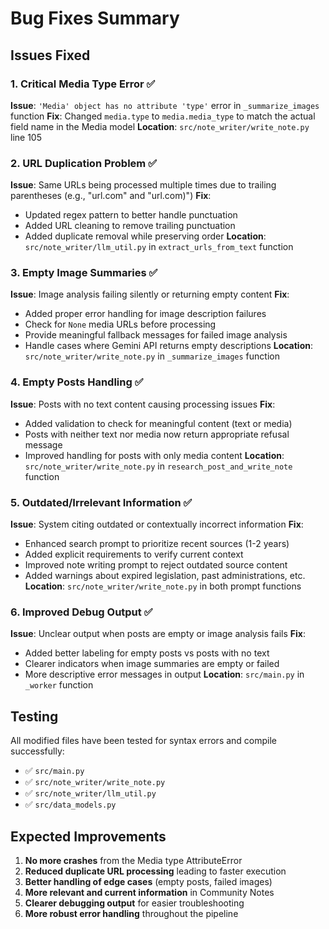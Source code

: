 # Bug Fixes Summary

## Issues Fixed

### 1. **Critical Media Type Error** ✅
**Issue**: `'Media' object has no attribute 'type'` error in `_summarize_images` function
**Fix**: Changed `media.type` to `media.media_type` to match the actual field name in the Media model
**Location**: `src/note_writer/write_note.py` line 105

### 2. **URL Duplication Problem** ✅
**Issue**: Same URLs being processed multiple times due to trailing parentheses (e.g., "url.com" and "url.com)")
**Fix**: 
- Updated regex pattern to better handle punctuation
- Added URL cleaning to remove trailing punctuation 
- Added duplicate removal while preserving order
**Location**: `src/note_writer/llm_util.py` in `extract_urls_from_text` function

### 3. **Empty Image Summaries** ✅
**Issue**: Image analysis failing silently or returning empty content
**Fix**:
- Added proper error handling for image description failures
- Check for `None` media URLs before processing
- Provide meaningful fallback messages for failed image analysis
- Handle cases where Gemini API returns empty descriptions
**Location**: `src/note_writer/write_note.py` in `_summarize_images` function

### 4. **Empty Posts Handling** ✅
**Issue**: Posts with no text content causing processing issues
**Fix**:
- Added validation to check for meaningful content (text or media)
- Posts with neither text nor media now return appropriate refusal message
- Improved handling for posts with only media content
**Location**: `src/note_writer/write_note.py` in `research_post_and_write_note` function

### 5. **Outdated/Irrelevant Information** ✅
**Issue**: System citing outdated or contextually incorrect information
**Fix**:
- Enhanced search prompt to prioritize recent sources (1-2 years)
- Added explicit requirements to verify current context
- Improved note writing prompt to reject outdated source content
- Added warnings about expired legislation, past administrations, etc.
**Location**: `src/note_writer/write_note.py` in both prompt functions

### 6. **Improved Debug Output** ✅
**Issue**: Unclear output when posts are empty or image analysis fails
**Fix**:
- Added better labeling for empty posts vs posts with no text
- Clearer indicators when image summaries are empty or failed
- More descriptive error messages in output
**Location**: `src/main.py` in `_worker` function

## Testing

All modified files have been tested for syntax errors and compile successfully:
- ✅ `src/main.py`
- ✅ `src/note_writer/write_note.py` 
- ✅ `src/note_writer/llm_util.py`
- ✅ `src/data_models.py`

## Expected Improvements

1. **No more crashes** from the Media type AttributeError
2. **Reduced duplicate URL processing** leading to faster execution
3. **Better handling of edge cases** (empty posts, failed images)
4. **More relevant and current information** in Community Notes
5. **Clearer debugging output** for easier troubleshooting
6. **More robust error handling** throughout the pipeline